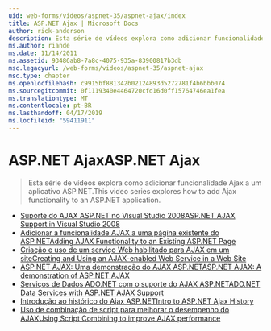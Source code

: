 ```yaml
---
uid: web-forms/videos/aspnet-35/aspnet-ajax/index
title: ASP.NET Ajax | Microsoft Docs
author: rick-anderson
description: Esta série de vídeos explora como adicionar funcionalidade Ajax a um aplicativo ASP.NET.
ms.author: riande
ms.date: 11/14/2011
ms.assetid: 93486ab8-7a8c-4075-935a-83900817b3db
msc.legacyurl: /web-forms/videos/aspnet-35/aspnet-ajax
msc.type: chapter
ms.openlocfilehash: c9915bf881342b02124893d5272781f4b6bbb074
ms.sourcegitcommit: 0f1119340e4464720cfd16d0ff15764746ea1fea
ms.translationtype: MT
ms.contentlocale: pt-BR
ms.lasthandoff: 04/17/2019
ms.locfileid: "59411911"
---
```

# <a name="aspnet-ajax"></a><span data-ttu-id="cf3d8-103">ASP.NET Ajax</span><span class="sxs-lookup"><span data-stu-id="cf3d8-103">ASP.NET Ajax</span></span>

> <span data-ttu-id="cf3d8-104">Esta série de vídeos explora como adicionar funcionalidade Ajax a um aplicativo ASP.NET.</span><span class="sxs-lookup"><span data-stu-id="cf3d8-104">This video series explores how to add Ajax functionality to an ASP.NET application.</span></span>


- [<span data-ttu-id="cf3d8-105">Suporte do AJAX ASP.NET no Visual Studio 2008</span><span class="sxs-lookup"><span data-stu-id="cf3d8-105">ASP.NET AJAX Support in Visual Studio 2008</span></span>](aspnet-ajax-support-in-visual-studio-2008.md)
- [<span data-ttu-id="cf3d8-106">Adicionar a funcionalidade AJAX a uma página existente do ASP.NET</span><span class="sxs-lookup"><span data-stu-id="cf3d8-106">Adding AJAX Functionality to an Existing ASP.NET Page</span></span>](adding-ajax-functionality-to-an-existing-aspnet-page.md)
- [<span data-ttu-id="cf3d8-107">Criação e uso de um serviço Web habilitado para AJAX em um site</span><span class="sxs-lookup"><span data-stu-id="cf3d8-107">Creating and Using an AJAX-enabled Web Service in a Web Site</span></span>](creating-and-using-an-ajax-enabled-web-service-in-a-web-site.md)
- [<span data-ttu-id="cf3d8-108">ASP.NET AJAX: Uma demonstração do AJAX ASP.NET</span><span class="sxs-lookup"><span data-stu-id="cf3d8-108">ASP.NET AJAX: A demonstration of ASP.NET AJAX</span></span>](aspnet-ajax-a-demonstration-of-aspnet-ajax.md)
- [<span data-ttu-id="cf3d8-109">Serviços de Dados ADO.NET com o suporte do AJAX ASP.NET</span><span class="sxs-lookup"><span data-stu-id="cf3d8-109">ADO.NET Data Services with ASP.NET AJAX Support</span></span>](adonet-data-services-with-aspnet-ajax-support.md)
- [<span data-ttu-id="cf3d8-110">Introdução ao histórico do Ajax ASP.NET</span><span class="sxs-lookup"><span data-stu-id="cf3d8-110">Intro to ASP.NET Ajax History</span></span>](introduction-to-aspnet-ajax-history.md)
- [<span data-ttu-id="cf3d8-111">Uso de combinação de script para melhorar o desempenho do AJAX</span><span class="sxs-lookup"><span data-stu-id="cf3d8-111">Using Script Combining to improve AJAX performance</span></span>](using-script-combining-to-improve-ajax-performance.md)
